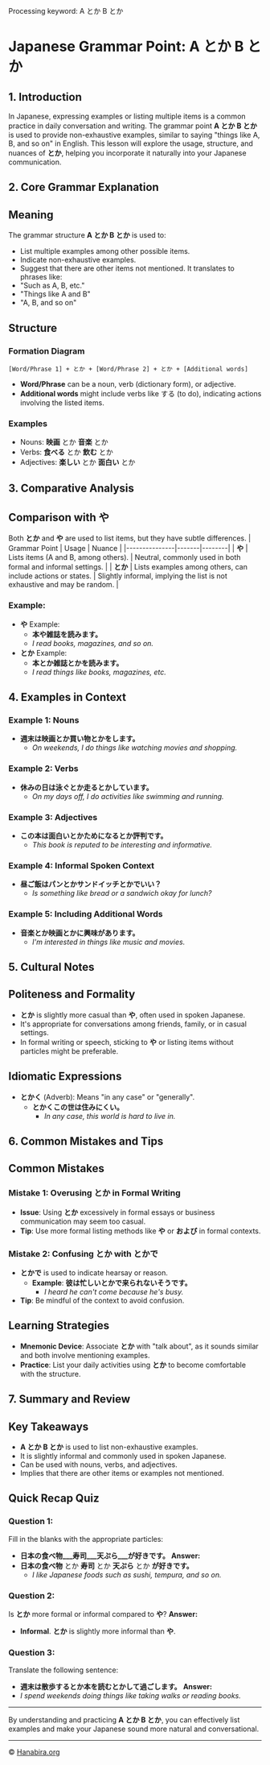 Processing keyword: A とか B とか
# Japanese Grammar Point: A とか B とか

## 1. Introduction
In Japanese, expressing examples or listing multiple items is a common practice in daily conversation and writing. The grammar point **A とか B とか** is used to provide non-exhaustive examples, similar to saying "things like A, B, and so on" in English. This lesson will explore the usage, structure, and nuances of **とか**, helping you incorporate it naturally into your Japanese communication.
## 2. Core Grammar Explanation
## Meaning
The grammar structure **A とか B とか** is used to:
- List multiple examples among other possible items.
- Indicate non-exhaustive examples.
- Suggest that there are other items not mentioned.
It translates to phrases like:
- "Such as A, B, etc."
- "Things like A and B"
- "A, B, and so on"
## Structure
### Formation Diagram
```plaintext
[Word/Phrase 1] + とか + [Word/Phrase 2] + とか + [Additional words]
```
- **Word/Phrase** can be a noun, verb (dictionary form), or adjective.
- **Additional words** might include verbs like する (to do), indicating actions involving the listed items.
### Examples
- Nouns: **映画** とか **音楽** とか
- Verbs: **食べる** とか **飲む** とか
- Adjectives: **楽しい** とか **面白い** とか
## 3. Comparative Analysis
## Comparison with **や**
Both **とか** and **や** are used to list items, but they have subtle differences.
| Grammar Point | Usage | Nuance |
|---------------|-------|--------|
| **や**        | Lists items (A and B, among others). | Neutral, commonly used in both formal and informal settings. |
| **とか**      | Lists examples among others, can include actions or states. | Slightly informal, implying the list is not exhaustive and may be random. |
### Example:
- **や** Example:
  - **本や雑誌を読みます。**
  - _I read books, magazines, and so on._
- **とか** Example:
  - **本とか雑誌とかを読みます。**
  - _I read things like books, magazines, etc._
## 4. Examples in Context
### Example 1: Nouns
- **週末は映画とか買い物とかをします。**
  - _On weekends, I do things like watching movies and shopping._
### Example 2: Verbs
- **休みの日は泳ぐとか走るとかしています。**
  - _On my days off, I do activities like swimming and running._
### Example 3: Adjectives
- **この本は面白いとかためになるとか評判です。**
  - _This book is reputed to be interesting and informative._
### Example 4: Informal Spoken Context
- **昼ご飯はパンとかサンドイッチとかでいい？**
  - _Is something like bread or a sandwich okay for lunch?_
### Example 5: Including Additional Words
- **音楽とか映画とかに興味があります。**
  - _I'm interested in things like music and movies._
## 5. Cultural Notes
## Politeness and Formality
- **とか** is slightly more casual than **や**, often used in spoken Japanese.
- It's appropriate for conversations among friends, family, or in casual settings.
- In formal writing or speech, sticking to **や** or listing items without particles might be preferable.
## Idiomatic Expressions
- **とかく** (Adverb): Means "in any case" or "generally".
  - **とかくこの世は住みにくい。**
    - _In any case, this world is hard to live in._
## 6. Common Mistakes and Tips
## Common Mistakes
### Mistake 1: Overusing **とか** in Formal Writing
- **Issue**: Using **とか** excessively in formal essays or business communication may seem too casual.
- **Tip**: Use more formal listing methods like **や** or **および** in formal contexts.
### Mistake 2: Confusing **とか** with **とかで**
- **とかで** is used to indicate hearsay or reason.
  - **Example**: **彼は忙しいとかで来られないそうです。**
    - _I heard he can't come because he's busy._
- **Tip**: Be mindful of the context to avoid confusion.
## Learning Strategies
- **Mnemonic Device**: Associate **とか** with "talk about", as it sounds similar and both involve mentioning examples.
- **Practice**: List your daily activities using **とか** to become comfortable with the structure.
## 7. Summary and Review
## Key Takeaways
- **A とか B とか** is used to list non-exhaustive examples.
- It is slightly informal and commonly used in spoken Japanese.
- Can be used with nouns, verbs, and adjectives.
- Implies that there are other items or examples not mentioned.
## Quick Recap Quiz
### Question 1:
Fill in the blanks with the appropriate particles:
- **日本の食べ物___寿司___天ぷら___が好きです。**
**Answer:**
- **日本の食べ物** とか **寿司** とか **天ぷら** とか **が好きです。**
  - _I like Japanese foods such as sushi, tempura, and so on._
### Question 2:
Is **とか** more formal or informal compared to **や**?
**Answer:**
- **Informal**. **とか** is slightly more informal than **や**.
### Question 3:
Translate the following sentence:
- **週末は散歩するとか本を読むとかして過ごします。**
**Answer:**
- _I spend weekends doing things like taking walks or reading books._

---
By understanding and practicing **A とか B とか**, you can effectively list examples and make your Japanese sound more natural and conversational.


---

© [Hanabira.org](https://hanabira.org)
